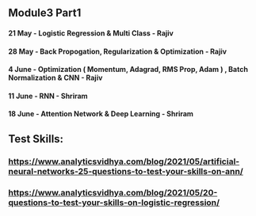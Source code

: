 ## Module3 Part1
#### 21 May - Logistic Regression & Multi Class - Rajiv
#### 28 May - Back Propogation, Regularization & Optimization - Rajiv
#### 4 June - Optimization ( Momentum, Adagrad, RMS Prop, Adam ) , Batch Normalization & CNN - Rajiv
#### 11 June - RNN - Shriram
#### 18 June - Attention Network & Deep Learning - Shriram

## Test Skills:
### https://www.analyticsvidhya.com/blog/2021/05/artificial-neural-networks-25-questions-to-test-your-skills-on-ann/

### https://www.analyticsvidhya.com/blog/2021/05/20-questions-to-test-your-skills-on-logistic-regression/

